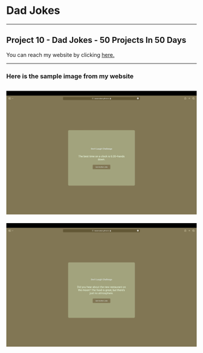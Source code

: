 # Dad Jokes

---

## Project 10 - Dad Jokes - 50 Projects In 50 Days

You can reach my website by clicking [here.](https://isacancabuk.github.io/dad-jokes/)

---

### Here is the sample image from my website

![](https://raw.githubusercontent.com/isacancabuk/dad-jokes/main/images/sample1.png)
---

![](https://raw.githubusercontent.com/isacancabuk/dad-jokes/main/images/sample2.png)